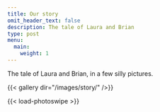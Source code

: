 ```yaml
---
title: Our story
omit_header_text: false
description: The tale of Laura and Brian
type: post
menu:
  main:
    weight: 1
---
```


The tale of Laura and Brian, in a few silly pictures.

{{< gallery dir="/images/story/" />}}

{{< load-photoswipe >}}

<!-- Things to include: a family vacation mini-page.  -->